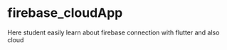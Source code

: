 # firebase_cloudApp
Here student easily learn about firebase connection with flutter and also cloud  
